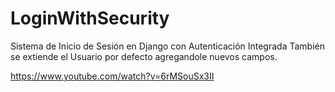# LoginWithSecurity
Sistema de Inicio de Sesión en Django con Autenticación Integrada
También se extiende el Usuario por defecto agregandole nuevos campos.

https://www.youtube.com/watch?v=6rMSouSx3II
